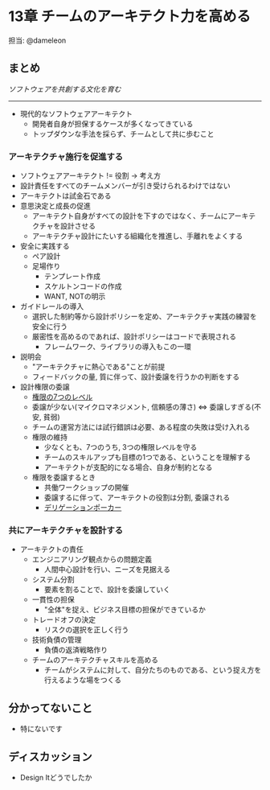 # 13章 チームのアーキテクト力を高める

担当: @dameleon

## まとめ

_ソフトウェアを共創する文化を育む_

---

- 現代的なソフトウェアアーキテクト
    - 開発者自身が担保するケースが多くなってきている
    - トップダウンな手法を採らず、チームとして共に歩むこと

### アーキテクチャ施行を促進する

- ソフトウェアアーキテクト != 役割 -> 考え方
- 設計責任をすべてのチームメンバーが引き受けられるわけではない
- アーキテクトは試金石である
- 意思決定と成長の促進
    - アーキテクト自身がすべての設計を下すのではなく、チームにアーキテクチャを設計させる
    - アーキテクチャ設計にたいする組織化を推進し、手離れをよくする
- 安全に実践する
    - ペア設計
    - 足場作り
        - テンプレート作成
        - スケルトンコードの作成
        - WANT, NOTの明示
- ガイドレールの導入
    - 選択した制約等から設計ポリシーを定め、アーキテクチャ実践の練習を安全に行う
    - 厳密性を高めるのであれば、設計ポリシーはコードで表現される
        - フレームワーク、ライブラリの導入もこの一環
- 説明会
    - "アーキテクチャに熱心である"ことが前提
    - フィードバックの量, 質に伴って、設計委譲を行うかの判断をする
- 設計権限の委譲
    - [権限の7つのレベル](https://www.naney.org/diki/d/2017-01-27-The-Seven-Levels-of-Authority.html)
    - 委譲が少ない(マイクロマネジメント, 信頼感の薄さ) <=> 委譲しすぎる(不安, 貧弱)
    - チームの運営方法には試行錯誤は必要、ある程度の失敗は受け入れる
    - 権限の維持
        - 少なくとも、7つのうち, 3つの権限レベルを守る
        - チームのスキルアップも目標の1つである、ということを理解する
        - アーキテクトが支配的になる場合、自身が制約となる
    - 権限を委譲するとき
        - 共働ワークショップの開催
        - 委譲するに伴って、アーキテクトの役割は分割, 委譲される
        - [デリゲーションポーカー](https://www.ryuzee.com/contents/blog/3669)

### 共にアーキテクチャを設計する

- アーキテクトの責任
    - エンジニアリング観点からの問題定義
        - 人間中心設計を行い、ニーズを見据える
    - システム分割
        - 要素を割ることで、設計を委譲していく
    - 一貫性の担保
        - "全体"を捉え、ビジネス目標の担保ができているか
    - トレードオフの決定
        - リスクの選択を正しく行う
    - 技術負債の管理
        - 負債の返済戦略作り
    - チームのアーキテクチャスキルを高める
        - チームがシステムに対して、自分たちのものである、という捉え方を行えるような場をつくる

## 分かってないこと

- 特にないです

## ディスカッション

- Design Itどうでしたか
